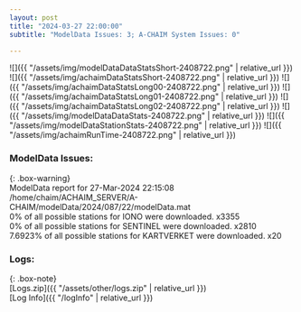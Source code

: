 ```yaml
---
layout: post
title: "2024-03-27 22:00:00"
subtitle: "ModelData Issues: 3; A-CHAIM System Issues: 0"

---
```


![]({{ "/assets/img/modelDataDataStatsShort-2408722.png" | relative_url }})
![]({{ "/assets/img/achaimDataStatsShort-2408722.png" | relative_url }})
![]({{ "/assets/img/achaimDataStatsLong00-2408722.png" | relative_url }})
![]({{ "/assets/img/achaimDataStatsLong01-2408722.png" | relative_url }})
![]({{ "/assets/img/achaimDataStatsLong02-2408722.png" | relative_url }})
![]({{ "/assets/img/modelDataDataStats-2408722.png" | relative_url }})
![]({{ "/assets/img/modelDataStationStats-2408722.png" | relative_url }})
![]({{ "/assets/img/achaimRunTime-2408722.png" | relative_url }})


### ModelData Issues:  
  
{: .box-warning}  
 ModelData report for 27-Mar-2024 22:15:08   
 /home/chaim/ACHAIM_SERVER/A-CHAIM/modelData/2024/087/22/modelData.mat   
 0% of all possible stations for IONO were downloaded. x3355   
 0% of all possible stations for SENTINEL were downloaded. x2810   
 7.6923% of all possible stations for KARTVERKET were downloaded. x20   
  


### Logs:  
  
{: .box-note}  
[Logs.zip]({{ "/assets/other/logs.zip" | relative_url }})  
[Log Info]({{ "/logInfo" | relative_url }})  
